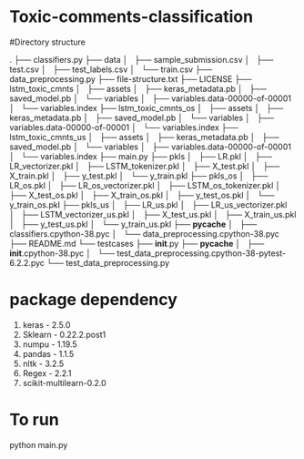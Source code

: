 # Toxic-comments-classification

#Directory structure 

.
├── classifiers.py
├── data
│   ├── sample_submission.csv
│   ├── test.csv
│   ├── test_labels.csv
│   └── train.csv
├── data_preprocessing.py
├── file-structure.txt
├── LICENSE
├── lstm_toxic_cmnts
│   ├── assets
│   ├── keras_metadata.pb
│   ├── saved_model.pb
│   └── variables
│       ├── variables.data-00000-of-00001
│       └── variables.index
├── lstm_toxic_cmnts_os
│   ├── assets
│   ├── keras_metadata.pb
│   ├── saved_model.pb
│   └── variables
│       ├── variables.data-00000-of-00001
│       └── variables.index
├── lstm_toxic_cmnts_us
│   ├── assets
│   ├── keras_metadata.pb
│   ├── saved_model.pb
│   └── variables
│       ├── variables.data-00000-of-00001
│       └── variables.index
├── main.py
├── pkls
│   ├── LR.pkl
│   ├── LR_vectorizer.pkl
│   ├── LSTM_tokenizer.pkl
│   ├── X_test.pkl
│   ├── X_train.pkl
│   ├── y_test.pkl
│   └── y_train.pkl
├── pkls_os
│   ├── LR_os.pkl
│   ├── LR_os_vectorizer.pkl
│   ├── LSTM_os_tokenizer.pkl
│   ├── X_test_os.pkl
│   ├── X_train_os.pkl
│   ├── y_test_os.pkl
│   └── y_train_os.pkl
├── pkls_us
│   ├── LR_us.pkl
│   ├── LR_us_vectorizer.pkl
│   ├── LSTM_vectorizer_us.pkl
│   ├── X_test_us.pkl
│   ├── X_train_us.pkl
│   ├── y_test_us.pkl
│   └── y_train_us.pkl
├── __pycache__
│   ├── classifiers.cpython-38.pyc
│   └── data_preprocessing.cpython-38.pyc
├── README.md
└── testcases
    ├── __init__.py
    ├── __pycache__
    │   ├── __init__.cpython-38.pyc
    │   └── test_data_preprocessing.cpython-38-pytest-6.2.2.pyc
    └── test_data_preprocessing.py
    
# package dependency

1. keras - 2.5.0
2. Sklearn - 0.22.2.post1
3. numpu - 1.19.5
4. pandas - 1.1.5
5. nltk - 3.2.5
6. Regex - 2.2.1
7. scikit-multilearn-0.2.0

# To run
python main.py
